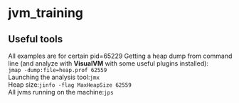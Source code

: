 # jvm_training
## Useful tools
All examples are for certain pid=65229
Getting a heap dump from command line (and analyze with <b>VisualVM</b> with some useful plugins installed):<br>
```jmap -dump:file=heap.prof 62559 ```<br>
Launching the analysis tool:```jmx```<br>
Heap size:```jinfo -flag MaxHeapSize 62559```<br>
All jvms running on the machine:```jps```<br>

